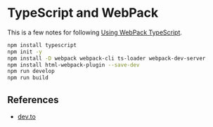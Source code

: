 # TypeScript and WebPack

This is a few notes for following [Using WebPack TypeScript](https://blog.logrocket.com/using-webpack-typescript/).

```sh
npm install typescript
npm init -y
npm install -D webpack webpack-cli ts-loader webpack-dev-server
npm install html-webpack-plugin --save-dev
npm run develop
npm run build
```

## References

* [dev.to](https://dev.to/silvenleaf/simplest-way-to-compile-all-typescript-into-one-single-js-file-19bj)

